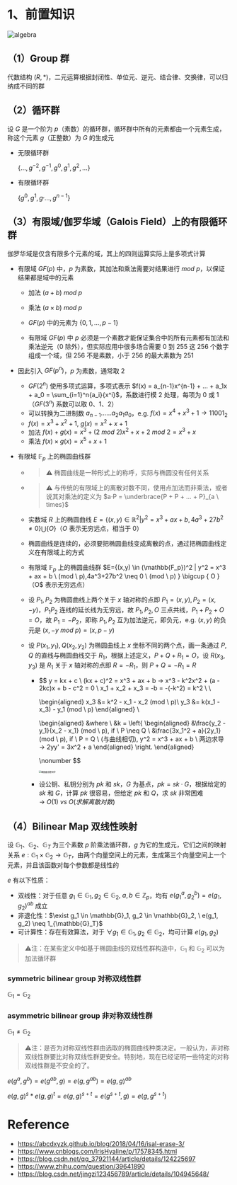 # 1、前置知识

![algebra](https://img-blog.csdnimg.cn/20210429150145188.jpeg?x-oss-process=image/watermark,type_ZmFuZ3poZW5naGVpdGk,shadow_10,text_aHR0cHM6Ly9ibG9nLmNzZG4ubmV0L2N3Mzk3MjY1MzYy,size_16,color_FFFFFF,t_70)

## （1）Group 群

代数结构 $(R, *)$​​，二元运算根据封闭性、单位元、逆元、结合律、交换律，可以归纳成不同的群

## （2）循环群

设 $G$ 是一个阶为 $p$（素数）的循环群，循环群中所有的元素都由一个元素生成，称这个元素 $g$（正整数）为 $G$ 的生成元

- 无限循环群

  $\{…, g^{-2}, g^{-1}, g^0, g^1, g^2, …\}$

- 有限循环群

  $\{g^0, g^1, g^, …, g^{n-1}\}$​

## （3）有限域/伽罗华域（Galois Field）上的有限循环群

伽罗华域是仅含有限多个元素的域，其上的四则运算实际上是多项式计算

- 有限域 $GF(p)$ 中，$p$ 为素数，其加法和乘法需要对结果进行 $mod \ p$，以保证结果都是域中的元素

  - 加法 $(a + b) \ mod \ p$

  - 乘法 $(a \times b) \ mod \ p$​​
  - $GF(p)$ 中的元素为 $\{0, 1, …, p-1\}$
  - 有限域 $GF(p)$ 中 $p$ 必须是一个素数才能保证集合中的所有元素都有加法和乘法逆元（$0$ 除外），但实际应用中很多场合需要 $0$ 到 $255$ 这 $256$​ 个数字组成一个域，但 $256$ 不是素数，小于 $256$ 的最大素数为 $251$

- 因此引入 $GF(p^n)$，$p$ 为素数，通常取 $2$

  - $GF(2^n)$ 使用多项式运算，多项式表示 $f(x) = a_{n-1}x^{n-1} + … + a_1x + a_0 = \sum_{i=1}^n{a_i}{x^i}$，系数进行模 $2$ 处理，每项为 $0$ 或 $1$（$GF(3^n)$ 系数可以取 $0、1、2$）
  - 可以转换为二进制数 $a_{n-1}……a_2a_1a_0$，e.g. $f(x) = x^4 + x^3 + 1 → 11001_2$
  - $f(x) = x^3 + x^2 + 1, \ g(x) = x^2 + x + 1$
  - 加法 $f(x) + g(x) = x^3 + (2 \ mod \ 2)x^2 + x + 2 \ mod \ 2 = x^3 + x$
  - 乘法 $f(x) \times g(x) = x^5 + x + 1$​

- 有限域 $\mathbb{F}_p$ 上的椭圆曲线群

  - > ⚠️  椭圆曲线是一种形式上的称呼，实际与椭圆没有任何关系

  - > ⚠️ 与传统的有限域上的离散对数不同，使用点加法而非乘法，或者说其对乘法的定义为 $a·P = \underbrace{P + P + … + P}_{a \ times}$

  - 实数域 $R$ 上的椭圆曲线 $E = \{(x,y) \in \mathbb{R}^2 | y^2 = x^3 + ax + b, 4a^3 + 27b^2 \neq 0 \} \bigcup \{O\}$（$O$ 表示无穷远点，相当于 0）

  - 椭圆曲线是连续的，必须要把椭圆曲线变成离散的点，通过把椭圆曲线定义在有限域上的方式

  - 有限域 $\mathbb{F}_p$ 上的椭圆曲线群 $E=\{(x,y) \in (\mathbb{F_p})^2 | y^2 = x^3 + ax + b \ (mod \ p),4a^3+27b^2 \neq 0 \ (mod \ p) \} \bigcup \{ O \} $（$O$ 表示无穷远点）

  - 设 $P_1, P_2$ 为椭圆曲线上两个关于 $x$ 轴对称的点即 $P_1 = (x, y), P_2 = (x, -y)$，$P_1P_2$ 连线的延长线为无穷远，故 $P_1, P_2, O$ 三点共线，$P_1 + P_2 + O = O$，故 $P_1 = -P_2$，即称 $P_1, P_2$ 互为加法逆元，即负元，e.g. $(x, y)$ 的负元是 $(x, -y \ mod \ p) = (x, p-y)$

  - 设 $P(x_1, y_1), Q(x_2, y_2)$ 为椭圆曲线上 $x$ 坐标不同的两个点，画一条通过 $P, Q$ 的直线与椭圆曲线交于 $R_1$，根据上述定义，$P + Q + R_1 = O$，设 $R(x_3, y_3)$ 是 $R_1$ 关于 $x$ 轴对称的点即 $R = -R_1$，则 $P + Q = -R_1 = R$

    - $$
      y = kx + c \\
      (kx + c)^2 = x^3 + ax + b → x^3 - k^2x^2 + (a - 2kc)x + b - c^2 = 0 \\
      x_1 + x_2 + x_3 = -b = -(-k^2) = k^2 \\ \\
      
      \begin{aligned}
      x_3 &= k^2 - x_1 - x_2 (mod \ p)\\
      y_3 &= k(x_1 - x_3) - y_1 (mod \ p)
      \end{aligned} \\
      
      \begin{aligned}
      &where \\
      &k = \left\{
      \begin{aligned}
      &\frac{y_2 - y_1}{x_2 - x_1} (mod \ p), if \ P \neq Q \\
      &\frac{3x_1^2 + a}{2y_1} (mod \ p), if \ P = Q \ (与曲线相切), y^2 = x^3 + ax + b \ 两边求导 → 2yy' = 3x^2 + a
      \end{aligned}
      \right.
      \end{aligned}
      
      \nonumber
      $$

      <img src="https://ts1.cn.mm.bing.net/th/id/R-C.b0ea6c3d0c9d72b9f86f12fa131dc3e2?rik=QtRhxNHlAR9%2ftg&riu=http%3a%2f%2fblog.hubwiz.com%2f2020%2f06%2f16%2felliptic-curve-intro%2felliptic-curve-real.jpeg&ehk=o4WkZiEZMoYeXX0AjxRv%2bYu60r0KAcgYkJKmGtRssvs%3d&risl=&pid=ImgRaw&r=0" alt="椭圆曲线密码学" style="zoom: 33%;" />

    - 设公钥、私钥分别为 $pk$ 和 $sk$，$G$ 为基点，$pk = sk · G$，根据给定的 $sk$ 和 $G$，计算 $pk$ 很容易，但给定 $pk$ 和 $Q$，求 $sk$ 非常困难 $→ \ O(1) \ vs \ O(求解离散对数)$

## （4）Bilinear Map 双线性映射

设 $\mathbb{G}_1、\mathbb{G}_2、\mathbb{G}_T$ 为三个素数 $p$ 阶乘法循环群，$g$ 为它的生成元，它们之间的映射关系 $e: \mathbb{G}_1 \times \mathbb{G}_2 \rightarrow \mathbb{G}_T$，由两个向量空间上的元素，生成第三个向量空间上一个元素，并且该函数对每个参数都是线性的

$e$ 有以下性质：

- 双线性：对于任意 $g_1 \in \mathbb{G}_1, g_2 \in \mathbb{G}_2, \ a, b \in \mathbb{Z}_p$，均有 $e(g_1^a, g_2^b) = e(g_1, g_2)^{ab}$ 成立     
- 非退化性：$\exist g_1 \in \mathbb{G}_1, g_2 \in \mathbb{G}_2, \ e(g_1, g_2) \neq 1_{\mathbb{G}_T}$
- 可计算性：存在有效算法，对于 $\forall g_1 \in \mathbb{G}_1, g_2 \in \mathbb{G}_2$，均可计算 $e(g_1, g_2)$

> ⚠️注：在某些定义中如基于椭圆曲线的双线性群构造中，$\mathbb{G}_1$ 和 $\mathbb{G}_2$​ 可以为加法循环群

### symmetric bilinear group 对称双线性群

$\mathbb{G}_1 = \mathbb{G}_2$

### asymmetric bilinear group 非对称双线性群

$\mathbb{G}_1 \neq \mathbb{G}_2$

> ⚠️注：是否为对称双线性群由选取的椭圆曲线种类决定。一般认为，非对称双线性群要比对称双线性群更安全。特别地，现在已经证明一些特定的对称双线性群是不安全的了。



$e(g^a, g^b) = e(g^{ab}, g) = e(g, g^{ab}) = e(g, g)^{ab}$

$e(g, g)^s * e(g, g)^t = e(g, g)^{s+t} = e(g^{s+t}, g) = e(g, g^{s+t})$

# Reference

- https://abcdxyzk.github.io/blog/2018/04/16/isal-erase-3/
- https://www.cnblogs.com/IrisHyaline/p/17578345.html
- https://blog.csdn.net/qq_37921144/article/details/124225697
- https://www.zhihu.com/question/39641890
- https://blog.csdn.net/jingzi123456789/article/details/104945648/